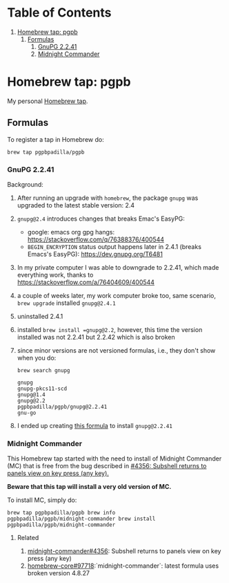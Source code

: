 
# Table of Contents

1.  [Homebrew tap: pgpb](#org8bc090e)
    1.  [Formulas](#org0d2dbc9)
        1.  [GnuPG 2.2.41](#org85668f6)
        2.  [Midnight Commander](#org498a81c)



<a id="org8bc090e"></a>

# Homebrew tap: pgpb

My personal [Homebrew tap](https://docs.brew.sh/How-to-Create-and-Maintain-a-Tap).


<a id="org0d2dbc9"></a>

## Formulas

To register a tap in Homebrew do:

    brew tap pgpbpadilla/pgpb 


<a id="org85668f6"></a>

### GnuPG 2.2.41

Background:

1.  After running an upgrade with `homebrew`, the package `gnupg`
    was upgraded to the latest stable version: 2.4
2.  `gnupg@2.4` introduces changes that breaks Emac's EasyPG:
    -   google: emacs org gpg hangs:
        <https://stackoverflow.com/q/76388376/400544>
    -   `BEGIN_ENCRYPTION` status output happens later in 2.4.1 (breaks
        Emacs's EasyPG): <https://dev.gnupg.org/T6481>
3.  In my private computer I was able to downgrade to 2.2.41, which
    made everything work, thanks to
    <https://stackoverflow.com/a/76404609/400544>
4.  a couple of weeks later, my work computer broke too, same
    scenario, `brew upgrade` installed `gnupg@2.4.1`
5.  uninstalled 2.4.1
6.  installed `brew install =gnupg@2.2`, however, this time the
    version installed was not 2.2.41 but 2.2.42 which is also
    broken
7.  since minor versions are not versioned formulas, i.e., they
    don't show when you do:
    
        brew search gnupg
    
        gnupg
        gnupg-pkcs11-scd
        gnupg@1.4
        gnupg@2.2
        pgpbpadilla/pgpb/gnupg@2.2.41
        gnu-go
8.  I ended up creating [this formula](Formula/gnupg@2.2.41.rb) to install `gnupg@2.2.41`


<a id="org498a81c"></a>

### Midnight Commander

This Homebrew tap started with the need to install of Midnight
Commander (MC) that is free from the bug described in [#4356: Subshell
returns to panels view on key press (any
key).](<http://midnight-commander.org/ticket/4356>)

****Beware that this tap will install a very old version of MC.****

To install MC, simply do:

    brew tap pgpbpadilla/pgpb brew info
    pgpbpadilla/pgpb/midnight-commander brew install
    pgpbpadilla/pgpb/midnight-commander

1.  Related

    1.  [midnight-commander#4356](http://midnight-commander.org/ticket/4356): Subshell returns to panels view on key
        press (any key)
    2.  [homebrew-core#97718](https://github.com/Homebrew/homebrew-core/issues/97718):\`midnight-commander\`: latest formula uses
        broken version 4.8.27

